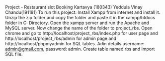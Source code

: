Project - Restaurant slot Booking
Kartavya (180343)
Yeddula Vinay Chandu(191181)
To run this project:
Install Xampp from internet and install it.
Unzip the zip folder and copy the folder and paste it in the xampp/htdocs folder in C: Directory. Open the xampp server and run the Apache and MySQL server. Now change the name of the folder to project_rbs. Open chrome and go to http://localhost/project_rbs/index.php for user page and http://localhost/project_rbs/admin for admin page and http://localhost/phpmyadmin for SQL tables. Adin details username: admin@gmail.com, password: admin. Create table named rbs and import SQL file. 

